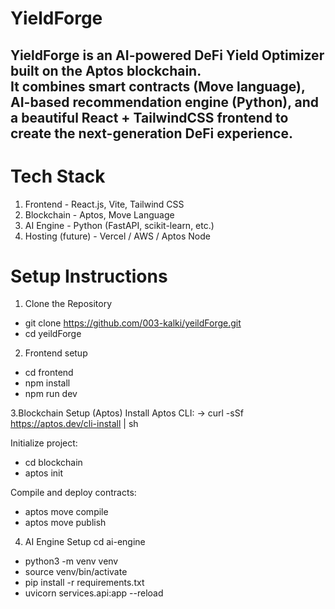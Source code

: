 # YieldForge
YieldForge is an **AI-powered DeFi Yield Optimizer** built on the **Aptos blockchain**.  
It combines **smart contracts (Move language)**, **AI-based recommendation engine (Python)**, and a beautiful **React + TailwindCSS frontend** to create the next-generation DeFi experience.
---

# Tech Stack
1. Frontend	- React.js, Vite, Tailwind CSS
2. Blockchain	- Aptos, Move Language
3. AI Engine	- Python (FastAPI, scikit-learn, etc.)
4. Hosting (future)	- Vercel / AWS / Aptos Node

# Setup Instructions
1. Clone the Repository
- git clone https://github.com/003-kalki/yeildForge.git
- cd yeildForge

2. Frontend setup
- cd frontend
- npm install
- npm run dev

3.Blockchain Setup (Aptos)
Install Aptos CLI:
-> curl -sSf https://aptos.dev/cli-install | sh
  
Initialize project:
- cd blockchain
- aptos init

Compile and deploy contracts:
- aptos move compile
- aptos move publish

4. AI Engine Setup
cd ai-engine
- python3 -m venv venv
- source venv/bin/activate
- pip install -r requirements.txt
- uvicorn services.api:app --reload

